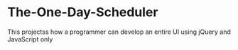 # The-One-Day-Scheduler
This projectss how a programmer can develop an entire UI using jQuery and JavaScript only
